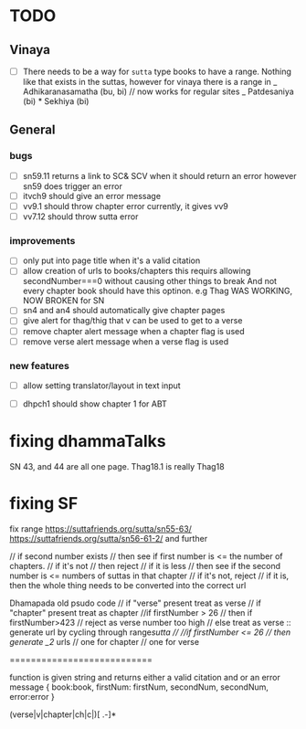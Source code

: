 # TODO

## Vinaya

- [ ] There needs to be a way for `sutta` type books to have a range. Nothing like that exists in the suttas, however for vinaya there is a range in
      _ Adhikaranasamatha (bu, bi) // now works for regular sites
      _ Patdesaniya (bi) \* Sekhiya (bi)

## General

### bugs

- [ ] sn59.11 returns a link to SC& SCV when it should return an error
      however sn59 does trigger an error
- [ ] itvch9 should give an error message
- [ ] vv9.1 should throw chapter error
      currently, it gives vv9
- [ ] vv7.12 should throw sutta error

### improvements

- [ ] only put into page title when it's a valid citation
- [ ] allow creation of urls to books/chapters
      this requirs allowing secondNumber===0 without causing other things to break
      And not every chapter book should have this optinon. e.g Thag
      WAS WORKING, NOW BROKEN for SN
- [ ] sn4 and an4 should automatically give chapter pages
- [ ] give alert for thag/thig that v can be used to get to a verse
- [ ] remove chapter alert message when a chapter flag is used
- [ ] remove verse alert message when a verse flag is used

### new features

- [ ] allow setting translator/layout in text input

- [ ] dhpch1 should show chapter 1 for ABT

# fixing dhammaTalks

SN 43, and 44 are all one page.
Thag18.1 is really Thag18

# fixing SF

fix range
https://suttafriends.org/sutta/sn55-63/
https://suttafriends.org/sutta/sn56-61-2/ and further

// if second number exists
// then see if first number is <= the number of chapters.
// if it's not
// then reject
// if it is less
// then see if the second number is <= numbers of suttas in that chapter
// if it's not, reject
// if it is, then the whole thing needs to be converted into the correct url

Dhamapada old psudo code
// if "verse" present treat as verse
// if "chapter" present treat as chapter
//if firstNumber > 26
// then if firstNumber>423
// reject as verse number too high
// else treat as verse :: generate url by cycling through range*sutta
//
//if firstNumber <= 26
// then generate \_2* urls
// one for chapter
// one for verse

===========================

function is given string and returns either a valid citation and or an error message
{
book:book,
firstNum: firstNum,
secondNum, secondNum,
error:error
}

(verse|v|chapter|ch|c|)[ .-]\*

